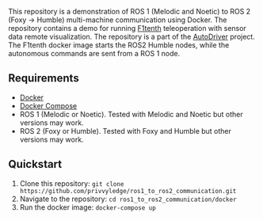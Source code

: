 This repository is a demonstration of ROS 1 (Melodic and Noetic) to ROS 2 (Foxy -> Humble) multi-machine communication using Docker. The repository contains a demo for running [F1tenth](https://github.com/privvyledge/autodriver.f1tenth.git) teleoperation with sensor data remote visualization. The repository is a part of the [AutoDriver](https://github.com/privvyledge/autodriver.git) project. The F1tenth docker image starts the ROS2 Humble nodes, while the autonomous commands are sent from a ROS 1 node.

## Requirements
- [Docker](https://docs.docker.com/get-docker/)
- [Docker Compose](https://docs.docker.com/compose/install/)
- ROS 1 (Melodic or Noetic). Tested with Melodic and Noetic but other versions may work.
- ROS 2 (Foxy or Humble). Tested with Foxy and Humble but other versions may work.

## Quickstart
1. Clone this repository: `git clone https://github.com/privvyledge/ros1_to_ros2_communication.git`
2. Navigate to the repository: `cd ros1_to_ros2_communication/docker`
3. Run the docker image: `docker-compose up`

